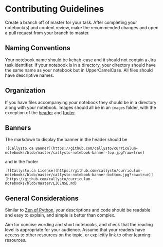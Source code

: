 # Contributing Guidelines

Create a branch off of master for your task. After completing your notebook(s) and content review, make the recommended changes and open a pull request from your branch to master.

## Naming Conventions

Your notebook name should be kebab-case and it should not contain a Jira task identifier. 
If your notebook is in a directory, your directory should have the same name as your notebook but in UpperCamelCase. 
All files should have descriptive names.

## Organization

If you have files accompanying your notebook they should be in a directory along with your notebook.
Images should all be in an `images` folder, with the exception of the [header](https://github.com/callysto/curriculum-notebooks/blob/master/callysto-notebook-banner-top.jpg?raw=true) and [footer](https://github.com/callysto/curriculum-notebooks/blob/master/callysto-notebook-banner-bottom.jpg?raw=true).

## Banners

The markdown to display the banner in the header should be

`![Callysto.ca Banner](https://github.com/callysto/curriculum-notebooks/blob/master/callysto-notebook-banner-top.jpg?raw=true)`

and in the footer

`[![Callysto.ca License](https://github.com/callysto/curriculum-notebooks/blob/master/callysto-notebook-banner-bottom.jpg?raw=true)](https://github.com/callysto/curriculum-notebooks/blob/master/LICENSE.md)`

## General Considerations

Similar to [Zen of Python](https://en.wikipedia.org/wiki/Zen_of_Python), your descriptions and code should be readable and easy to explain, and simple is better than complex.

Aim for concise wording and short notebooks, and check that the reading level is appropriate for your audience. Assume that your readers have access to other resources on the topic, or explicitly link to other learning resources.